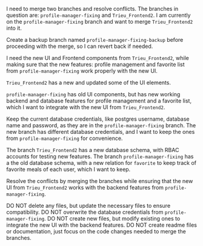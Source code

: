 I need to merge two branches and resolve conflicts. The branches in question are: `profile-manager-fixing` and `Trieu_Frontend2`. I am currently on the `profile-manager-fixing` branch and want to merge `Trieu_Frontend2` into it.

Create a backup branch named `profile-manager-fixing-backup` before proceeding with the merge, so I can revert back if needed.

I need the new UI and Frontend components from `Trieu_Frontend2`, while making sure that the new features: profile management and favorite list from `profile-manager-fixing` work properly with the new UI.

`Trieu_Frontend2` has a new and updated some of the UI elements.

`profile-manager-fixing` has old UI components, but has new working backend and database features for profile management and a favorite list, which I want to integrate with the new UI from `Trieu_Frontend2`.

Keep the current database credentials, like postgres username, database name and password, as they are in the `profile-manager-fixing` branch. The new branch has different database credentials, and I want to keep the ones from `profile-manager-fixing` for convenience.

The branch `Trieu_Frontend2` has a new database schema, with RBAC accounts for testing new features. The branch `profile-manager-fixing` has a the old database schema, with a new relation for `favorite` to keep track of favorite meals of each user, which I want to keep.

Resolve the conflicts by merging the branches while ensuring that the new UI from `Trieu_Frontend2` works with the backend features from `profile-manager-fixing`. 

DO NOT delete any files, but update the necessary files to ensure compatibility. 
DO NOT overwrite the database credentials from `profile-manager-fixing`. 
DO NOT create new files, but modify existing ones to integrate the new UI with the backend features.
DO NOT create readme files or documentation, just focus on the code changes needed to merge the branches.


